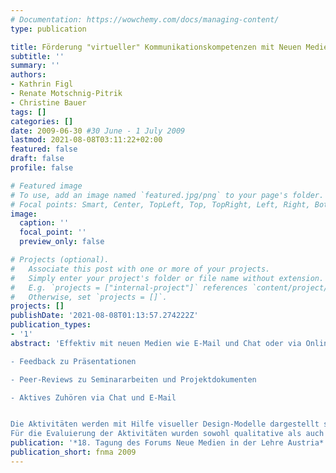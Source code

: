 ```yaml
---
# Documentation: https://wowchemy.com/docs/managing-content/
type: publication

title: Förderung "virtueller" Kommunikationskompetenzen mit Neuen Medien
subtitle: ''
summary: ''
authors:
- Kathrin Figl
- Renate Motschnig-Pitrik
- Christine Bauer
tags: []
categories: []
date: 2009-06-30 #30 June - 1 July 2009
lastmod: 2021-08-08T03:11:22+02:00
featured: false
draft: false
profile: false

# Featured image
# To use, add an image named `featured.jpg/png` to your page's folder.
# Focal points: Smart, Center, TopLeft, Top, TopRight, Left, Right, BottomLeft, Bottom, BottomRight.
image:
  caption: ''
  focal_point: ''
  preview_only: false

# Projects (optional).
#   Associate this post with one or more of your projects.
#   Simply enter your project's folder or file name without extension.
#   E.g. `projects = ["internal-project"]` references `content/project/deep-learning/index.md`.
#   Otherwise, set `projects = []`.
projects: []
publishDate: '2021-08-08T01:13:57.274222Z'
publication_types:
- '1'
abstract: 'Effektiv mit neuen Medien wie E-Mail und Chat oder via Online-Plattform zu kommunizieren ist eine generische Kompetenz, die für den Alltag in einer vernetzten Arbeitswelt für AbsolventInnen aller Studienrichtungen relevant ist. Der Beitrag zeigt, wie förderliche Aktivitäten für „virtuelle“ Kommunikationskompetenz im Rahmen universitärer Lehre so integriert werden können, dass sie primär Hauptlernziele der Lehrveranstaltungen unterstützen und zusätzlich Studierenden Möglichkeiten bieten, Besonderheiten der computervermittelten Kommunikation wie auch der Face-to-Face-Kommunikation zu reflektieren und daraus zu lernen. Der Beitrag berichtet von Erfahrungen mit innovativen Lehr- und Lernszenarien sowie begleitenden Evaluations- und Forschungsergebnissen an der Universität Wien und bietet Anregungen, wie sich für die Stärkung von Kommunikations- und Teamkompetenz förderlichen Aktivitäten – die in vielschichtigen Lehrveranstaltungen und auf Basis verschiedenster E-Learning Plattformen realisierbar sind – in Lehrveranstaltungen einsetzen lassen. Im Rahmen des Beitrags werden drei Lehr- und Lernaktivitäten aus Lehrveranstal- tungen des (Wirtschafts )Informatikstudiums dargestellt. Das Besondere dabei ist, dass diese sowohl online (auf der Lernplattform CEWebS bzw. via E-Mail oder Chat) als auch face-to-face durchgeführt wurden und den Studierenden die Möglichkeit geboten wurde, die erlebten Kommunikationssequenzen auch aktiv zu reflektieren. Die drei ausgewählten Aktivitäten sind:

- Feedback zu Präsentationen

- Peer-Reviews zu Seminararbeiten und Projektdokumenten

- Aktives Zuhören via Chat und E-Mail   


Die Aktivitäten werden mit Hilfe visueller Design-Modelle dargestellt sowie deren Einsatzgebiete und Grenzen diskutiert. Reflexionen der Studierenden zeigen, dass sich Studierende der zahlreichen Mediencharakteristika (gemäß aktueller Medientheorien wie z.B. der Mediensychronizitätstheorie) im Rahmen ihrer Medienwahl und Kommunikationsgewohnheiten bewusst sind.
Für die Evaluierung der Aktivitäten wurden sowohl qualitative als auch quantitative Erhebungs- und Auswertungsmethoden – insbesondere Online-Fragebögen – eingesetzt. Ergebnisse demonstrieren, dass Studierende die Aktivitäten aktivierend und als willkommene Abwechslung im Vergleich zu gewohnten Standard-Lehrveranstaltungsdesigns empfunden haben.'
publication: '*18. Tagung des Forums Neue Medien in der Lehre Austria*'
publication_short: fnma 2009
---
```

